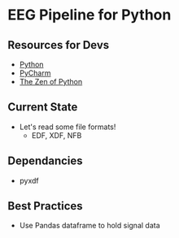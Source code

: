 # EEG Pipeline for Python

## Resources for Devs
- [Python](https://www.python.org/downloads/)
- [PyCharm](https://www.jetbrains.com/pycharm/download/)
- [The Zen of Python](https://peps.python.org/pep-0020/)

## Current State
- Let's read some file formats!
  - EDF, XDF, NFB

## Dependancies
- pyxdf

## Best Practices
- Use Pandas dataframe to hold signal data
